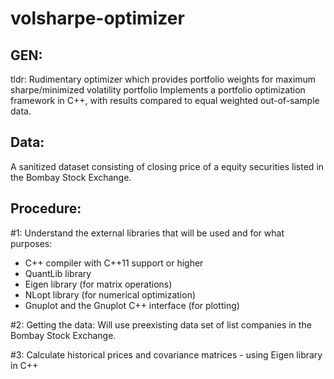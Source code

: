 # volsharpe-optimizer

## GEN:
tldr: Rudimentary optimizer which provides portfolio weights for maximum sharpe/minimized volatility portfolio
Implements a portfolio optimization framework in C++, with results compared to equal weighted out-of-sample data.

## Data:

A sanitized dataset consisting of closing price of a equity securities listed in the Bombay Stock Exchange.

## Procedure:

#1: Understand the external libraries that will be used and for what purposes:
* C++ compiler with C++11 support or higher
* QuantLib library
* Eigen library (for matrix operations)
* NLopt library (for numerical optimization)
* Gnuplot and the Gnuplot C++ interface (for plotting)

#2: Getting the data:
Will use preexisting data set of list companies in the Bombay Stock Exchange.

#3: Calculate historical prices and covariance matrices - using Eigen library in C++


